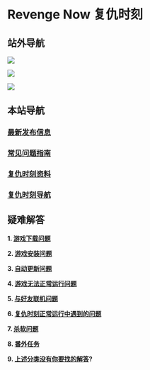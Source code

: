 # Revenge Now 复仇时刻

## 站外导航
[![](https://gitee.com/Zero_Fanker/Revenge-Now-Wiki/raw/master/LOGO_Tieba.jpg)](https://tieba.baidu.com/f?kw=%E5%A4%8D%E4%BB%87%E6%97%B6%E5%88%BB&ie=utf-8)

[![](https://gitee.com/Zero_Fanker/Revenge-Now-Wiki/raw/master/LOGO_Bilibili.jpg)](https://space.bilibili.com/25328668)

[![](https://gitee.com/Zero_Fanker/Revenge-Now-Wiki/raw/master/LOGO_MODDB.jpg)](https://www.moddb.com/mods/revenge-now)

## 本站导航
### [最新发布信息](./Publishment.md)

### [常见问题指南](/QuestionNAnswer/index.md)

### [复仇时刻资料](./复仇时刻资料.md)

### [复仇时刻导航](./链接导航.md)

## 疑难解答 

**1. [游戏下载问题](/QuestionNAnswer/index.md#游戏下载问题)**

**2. [游戏安装问题](/QuestionNAnswer/游戏安装问题.md)**

**3. [自动更新问题](/QuestionNAnswer/index.md)**

**4. [游戏无法正常运行问题](/QuestionNAnswer/index.md)**

**5. [与好友联机问题](/QuestionNAnswer/index.md)**

**6. [复仇时刻正常运行中遇到的问题](/QuestionNAnswer/index.md)**

**7. [杀软问题](/QuestionNAnswer/index.md)**

**8. [番外任务](/QuestionNAnswer/index.md)**

**9. [上述分类没有你要找的解答](/QuestionNAnswer/游戏安装问题.md)?**
